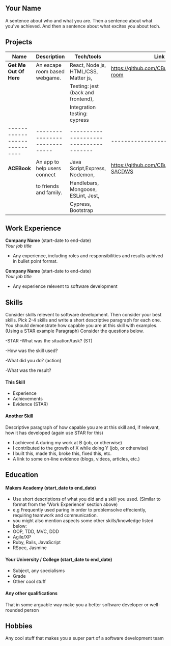 ## Your Name

A sentence about who and what you are. Then a sentence about what you've achieved. And then a sentence about what excites you about tech.

## Projects

| Name                         | Description                   | Tech/tools                              | Link
| ---------------------------- | ----------------------------- | -------------------------------------   | ----------------- 
| **Get Me Out Of Here**       | An escape room based webgame. | React, Node js, HTML/CSS, Matter js,    | https://github.com/CBuchan5/escape-room
|                              |                               | Testing: jest (back and frontend),      |
|                              |                               | Integration testing: cypress            |
| ---------------------------- | ----------------------------- | -------------------------------------   | ------------------
| **ACEBook**                  | An app to help users connect  | Java Script,Express, Nodemon,           | https://github.com/CBuchan5/acebook-SACDWS
|                              | to friends and family.        | Handlebars, Mongoose, ESLint, Jest,     |
|                              |                               | Cypress, Bootstrap                      | 
## Work Experience

**Company Name** (start-date to end-date)  
_Your job title_

- Any experience, including roles and responsibilities and results achived in bullet point format.

**Company Name** (start-date to end-date)  
_Your job title_

- Any experience relevent to software development

## Skills

Consider skills relevent to software development. Then consider your best skills. Pick 2-4 skills and write a short descriptive paragraph for each one. You should demonstrate how capable you are at this skill with examples.
(Using a STAR example Paragraph) Consider the questions below.

-STAR
-What was the situation/task? (ST)

-How was the skill used?

-What did you do? (action)

-What was the result?


#### This Skill

- Experience
- Achievements
- Evidence (STAR)

#### Another Skill

Descriptive paragraph of how capable you are at this skill and, if relevant, how it has developed (again use STAR for this)

- I achieved A during my work at B (job, or otherwise)
- I contributed to the growth of X while doing Y (job, or otherwise)
- I built this, made this, broke this, fixed this, etc.
- A link to some on-line evidence (blogs, videos, articles, etc.)

## Education

#### Makers Academy (start_date to end_date)
- Use short descriptions of what you did and a skill you used. (Similar to format from the 'Work Experience' section above)
- e.g Frequently used paring in order to problemsolve effeciently, requiring teamwork and communication.
- you might also mention aspects some other skills/knowledge listed below: 
- OOP, TDD, MVC, DDD
- Agile/XP
- Ruby, Rails, JavaScript
- RSpec, Jasmine

#### Your University / College (start_date to end_date)

- Subject, any specialisms
- Grade
- Other cool stuff

#### Any other qualifications

That in some arguable way make you a better software developer or well-rounded person

## Hobbies

Any cool stuff that makes you a super part of a software development team
